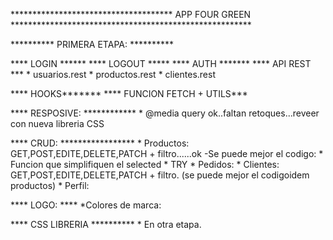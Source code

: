 


************************************* APP FOUR GREEN *******************************************************

********** PRIMERA ETAPA: **********

**** LOGIN ****** 
**** LOGOUT *****
**** AUTH *******
**** API REST ***
    * usuarios.rest
	* productos.rest
	* clientes.rest

**** HOOKS*******
**** FUNCION FETCH + UTILS***

**** RESPOSIVE: ************
    * @media query ok..faltan retoques...reveer con nueva libreria CSS
  
**** CRUD: *****************
    * Productos: GET,POST,EDITE,DELETE,PATCH + filtro......ok 
	   -Se puede mejor el codigo: 
	       * Funcion que simplifiquen el selected
		   * TRY
    * Pedidos:
    * Clientes: GET,POST,EDITE,DELETE,PATCH + filtro.  (se puede mejor el codigoidem productos)
    * Perfil:

**** LOGO: ****
    *Colores de marca:


**** CSS LIBRERIA **********
    * En otra etapa.






